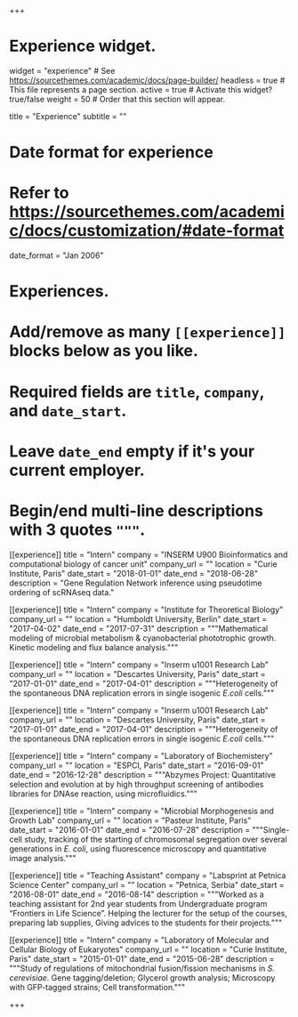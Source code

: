 +++
# Experience widget.
widget = "experience"  # See https://sourcethemes.com/academic/docs/page-builder/
headless = true  # This file represents a page section.
active = true  # Activate this widget? true/false
weight = 50  # Order that this section will appear.

title = "Experience"
subtitle = ""

# Date format for experience
#   Refer to https://sourcethemes.com/academic/docs/customization/#date-format
date_format = "Jan 2006"

# Experiences.
#   Add/remove as many `[[experience]]` blocks below as you like.
#   Required fields are `title`, `company`, and `date_start`.
#   Leave `date_end` empty if it's your current employer.
#   Begin/end multi-line descriptions with 3 quotes `"""`.
[[experience]]
  title = "Intern"
  company = "INSERM U900 Bioinformatics and computational biology of cancer unit"
  company_url = ""
  location = "Curie Institute, Paris"
  date_start = "2018-01-01"
  date_end = "2018-06-28"
  description = "Gene Regulation Network inference using pseudotime ordering of scRNAseq data."

[[experience]]
  title = "Intern"
  company = "Institute for Theoretical Biology"
  company_url = ""
  location = "Humboldt University, Berlin"
  date_start = "2017-04-02"
  date_end = "2017-07-31"
  description = """Mathematical modeling of microbial metabolism & cyanobacterial phototrophic growth. Kinetic modeling and flux balance analysis."""

[[experience]]
  title = "Intern"
  company = "Inserm u1001 Research Lab"
  company_url = ""
  location = "Descartes University, Paris"
  date_start = "2017-01-01"
  date_end = "2017-04-01"
  description = """Heterogeneity of the spontaneous DNA replication errors in single isogenic *E.coli* cells."""

[[experience]]
  title = "Intern"
  company = "Inserm u1001 Research Lab"
  company_url = ""
  location = "Descartes University, Paris"
  date_start = "2017-01-01"
  date_end = "2017-04-01"
  description = """Heterogeneity of the spontaneous DNA replication errors in single isogenic *E.coli* cells."""

[[experience]]
  title = "Intern"
  company = "Laboratory of Biochemistery"
  company_url = ""
  location = "ESPCI, Paris"
  date_start = "2016-09-01"
  date_end = "2016-12-28"
  description = """Abzymes Project: Quantitative selection and evolution at  by high throughput screening of antibodies libraries for DNAse reaction, using microfluidics."""

[[experience]]
  title = "Intern"
  company = "Microbial Morphogenesis and Growth Lab"
  company_url = ""
  location = "Pasteur Institute, Paris"
  date_start = "2016-01-01"
  date_end = "2016-07-28"
  description = """Single-cell study, tracking of the starting of chromosomal segregation over several generations in *E. coli*, using fluorescence microscopy and quantitative image analysis."""

[[experience]]
  title = "Teaching Assistant"
  company = "Labsprint at Petnica Science Center"
  company_url = ""
  location = "Petnica, Serbia"
  date_start = "2016-08-01"
  date_end = "2016-08-14"
  description = """Worked as a teaching assistant for 2nd year students from Undergraduate program “Frontiers in Life Science”. Helping the lecturer for the setup of the courses, preparing lab supplies, Giving advices to the students for their projects."""


[[experience]]
  title = "Intern"
  company = "Laboratory of Molecular and Cellular Biology of Eukaryotes"
  company_url = ""
  location = "Curie Institute, Paris"
  date_start = "2015-01-01"
  date_end = "2015-06-28"
  description = """Study of regulations of mitochondrial fusion/fission mechanisms in *S. cerevisiae*. Gene tagging/deletion; Glycerol growth analysis; Microscopy with GFP-tagged strains; Cell transformation."""

+++
